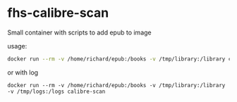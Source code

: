 # fhs-calibre-scan

Small container with scripts to add epub to image

usage:

```bash
docker run --rm -v /home/richard/epub:/books -v /tmp/library:/library calibre-scan
```

or with log
```
docker run --rm -v /home/richard/epub:/books -v /tmp/library:/library -v /tmp/logs:/logs calibre-scan
